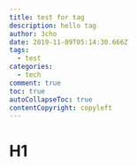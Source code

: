 ```yaml
---
title: test for tag
description: hello tag
author: 3cho
date: 2019-11-09T05:14:30.666Z
tags:
  - test
categories:
  - tech
comment: true
toc: true
autoCollapseToc: true
contentCopyright: copyleft
---
```


# H1

